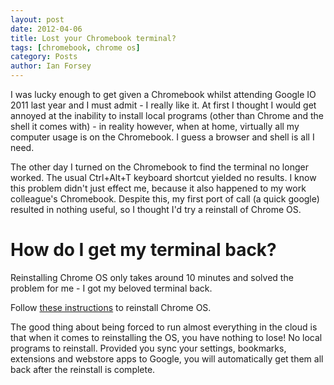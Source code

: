 ```yaml
---
layout: post
date: 2012-04-06
title: Lost your Chromebook terminal?
tags: [chromebook, chrome os]
category: Posts
author: Ian Forsey
---
```


I was lucky enough to get given a Chromebook whilst attending Google IO 2011 last year and I must admit - I really like it. At first I thought I would get annoyed at the inability to install local programs (other than Chrome and the shell it comes with) - in reality however, when at home, virtually all my computer usage is on the Chromebook. I guess a browser and shell is all I need.

The other day I turned on the Chromebook to find the terminal no longer worked. The usual Ctrl+Alt+T keyboard shortcut yielded no results. I know this problem didn't just effect me, because it also happened to my work colleague's Chromebook. Despite this, my first port of call (a quick google) resulted in nothing useful, so I thought I'd try a reinstall of Chrome OS.

# How do I get my terminal back?

Reinstalling Chrome OS only takes around 10 minutes and solved the problem for me - I got my beloved terminal back.

Follow [these instructions](http://support.google.com/chromeos/bin/answer.py?hl=en&answer=1080595) to reinstall Chrome OS.

The good thing about being forced to run almost everything in the cloud is that when it comes to reinstalling the OS, you have nothing to lose! No local programs to reinstall. Provided you sync your settings, bookmarks, extensions and webstore apps to Google, you will automatically get them all back after the reinstall is complete.  

